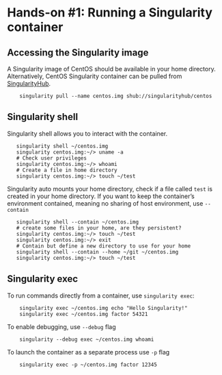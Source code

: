 # Hands-on #1: Running a Singularity container
## Accessing the Singularity image
A Singularity image of CentOS should be available in your home directory.
Alternatively, CentOS Singularity container can be pulled
from [SingularityHub](https://singularity-hub.org).
```
    singularity pull --name centos.img shub://singularityhub/centos
```

## Singularity shell
Singularity shell allows you to interact with the container.

```shell
   singularity shell ~/centos.img
   singularity centos.img:~/> uname -a
   # Check user privileges
   singularity centos.img:~/> whoami
   # Create a file in home directory
   singularity centos.img:~/> touch ~/test
```
Singularity auto mounts your home directory, check if a file called `test` is
created in your home directory. If you want to keep the container’s environment
contained, meaning no sharing of host environment, use `--contain`

```shell
   singularity shell --contain ~/centos.img
   # create some files in your home, are they persistent?
   singularity centos.img:~/> touch ~/test
   singularity centos.img:~/> exit
   # Contain but define a new directory to use for your home
   singularity shell --contain --home ~/git ~/centos.img
   singularity centos.img:~/> touch ~/test
```

## Singularity exec
To run commands directly from a container, use `singularity exec`:
```
    singularity exec ~/centos.img echo "Hello Singularity!"
    singularity exec ~/centos.img factor 54321
```

To enable debugging, use `--debug` flag
```
    singularity --debug exec ~/centos.img whoami
```
To launch the container as a separate process use `-p` flag
```
    singularity exec -p ~/centos.img factor 12345
```
